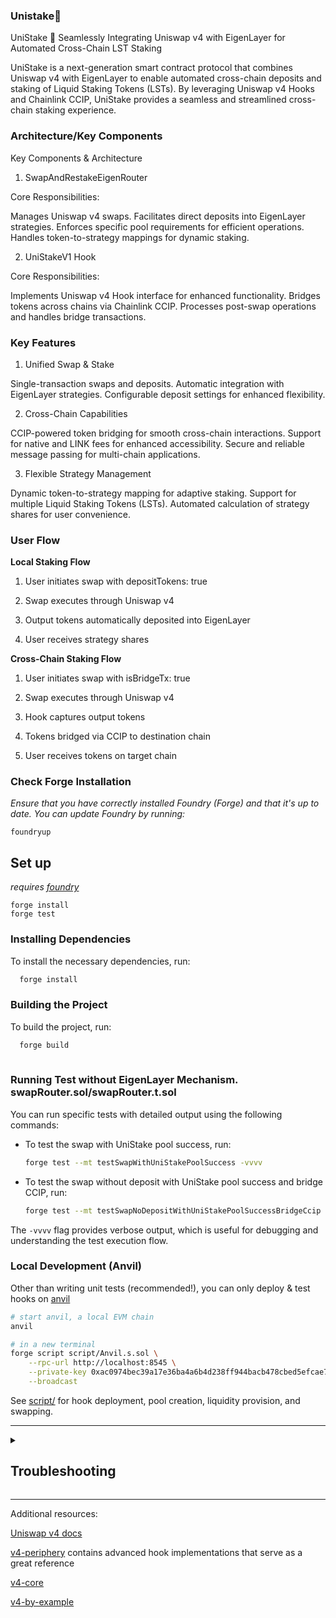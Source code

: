 
###  Unistake🦄

UniStake 🦄
Seamlessly Integrating Uniswap v4 with EigenLayer for Automated Cross-Chain LST Staking

UniStake is a next-generation smart contract protocol that combines Uniswap v4 with EigenLayer to enable automated cross-chain deposits and staking of Liquid Staking Tokens (LSTs). By leveraging Uniswap v4 Hooks and Chainlink CCIP, UniStake provides a seamless and streamlined cross-chain staking experience.




### Architecture/Key Components

Key Components & Architecture

1. SwapAndRestakeEigenRouter




Core Responsibilities:





Manages Uniswap v4 swaps.
Facilitates direct deposits into EigenLayer strategies.
Enforces specific pool requirements for efficient operations.
Handles token-to-strategy mappings for dynamic staking.




2. UniStakeV1 Hook

Core Responsibilities:




Implements Uniswap v4 Hook interface for enhanced functionality.
Bridges tokens across chains via Chainlink CCIP.
Processes post-swap operations and handles bridge transactions.





### Key Features



1. Unified Swap & Stake





Single-transaction swaps and deposits.
Automatic integration with EigenLayer strategies.
Configurable deposit settings for enhanced flexibility.





2. Cross-Chain Capabilities





CCIP-powered token bridging for smooth cross-chain interactions.
Support for native and LINK fees for enhanced accessibility.
Secure and reliable message passing for multi-chain applications.




3. Flexible Strategy Management





Dynamic token-to-strategy mapping for adaptive staking.
Support for multiple Liquid Staking Tokens (LSTs).
Automated calculation of strategy shares for user convenience.


 
   



### User Flow

**Local Staking Flow**


1. User initiates swap with depositTokens: true

2. Swap executes through Uniswap v4

3. Output tokens automatically deposited into EigenLayer

4. User receives strategy shares






**Cross-Chain Staking Flow**


1. User initiates swap with isBridgeTx: true

2. Swap executes through Uniswap v4

3. Hook captures output tokens

4. Tokens bridged via CCIP to destination chain

5. User receives tokens on target chain




      






### Check Forge Installation
*Ensure that you have correctly installed Foundry (Forge) and that it's up to date. You can update Foundry by running:*

```
foundryup
```

## Set up

*requires [foundry](https://book.getfoundry.sh)*

```
forge install
forge test
```

### Installing Dependencies

To install the necessary dependencies, run:

```bash
  forge install
  ```


### Building the Project

To build the project, run:

```bash
  forge build
 
 ```



### Running Test without EigenLayer Mechanism. swapRouter.sol/swapRouter.t.sol

You can run specific tests with detailed output using the following commands:

- To test the swap with UniStake pool success, run:

  ```bash
  forge test --mt testSwapWithUniStakePoolSuccess -vvvv
  ```

- To test the swap without deposit with UniStake pool success and bridge CCIP, run:

  ```bash
  forge test --mt testSwapNoDepositWithUniStakePoolSuccessBridgeCcip -vvvv
  ```

The `-vvvv` flag provides verbose output, which is useful for debugging and understanding the test execution flow.



### Local Development (Anvil)

Other than writing unit tests (recommended!), you can only deploy & test hooks on [anvil](https://book.getfoundry.sh/anvil/)

```bash
# start anvil, a local EVM chain
anvil

# in a new terminal
forge script script/Anvil.s.sol \
    --rpc-url http://localhost:8545 \
    --private-key 0xac0974bec39a17e36ba4a6b4d238ff944bacb478cbed5efcae784d7bf4f2ff80 \
    --broadcast
```

See [script/](script/) for hook deployment, pool creation, liquidity provision, and swapping.

---

<details>
<summary><h2>Troubleshooting</h2></summary>



### *Permission Denied*

When installing dependencies with `forge install`, Github may throw a `Permission Denied` error

Typically caused by missing Github SSH keys, and can be resolved by following the steps [here](https://docs.github.com/en/github/authenticating-to-github/connecting-to-github-with-ssh) 

Or [adding the keys to your ssh-agent](https://docs.github.com/en/authentication/connecting-to-github-with-ssh/generating-a-new-ssh-key-and-adding-it-to-the-ssh-agent#adding-your-ssh-key-to-the-ssh-agent), if you have already uploaded SSH keys

### Hook deployment failures

Hook deployment failures are caused by incorrect flags or incorrect salt mining

1. Verify the flags are in agreement:
    * `getHookCalls()` returns the correct flags
    * `flags` provided to `HookMiner.find(...)`
2. Verify salt mining is correct:
    * In **forge test**: the *deployer* for: `new Hook{salt: salt}(...)` and `HookMiner.find(deployer, ...)` are the same. This will be `address(this)`. If using `vm.prank`, the deployer will be the pranking address
    * In **forge script**: the deployer must be the CREATE2 Proxy: `0x4e59b44847b379578588920cA78FbF26c0B4956C`
        * If anvil does not have the CREATE2 deployer, your foundry may be out of date. You can update it with `foundryup`

</details>

---

Additional resources:

[Uniswap v4 docs](https://docs.uniswap.org/contracts/v4/overview)

[v4-periphery](https://github.com/uniswap/v4-periphery) contains advanced hook implementations that serve as a great reference

[v4-core](https://github.com/uniswap/v4-core)

[v4-by-example](https://v4-by-example.org)

